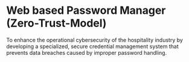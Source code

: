 # Web based Password Manager (Zero-Trust-Model)
To enhance the operational cybersecurity of the hospitality industry by developing a specialized, secure credential management system that prevents data breaches caused by improper password handling.
